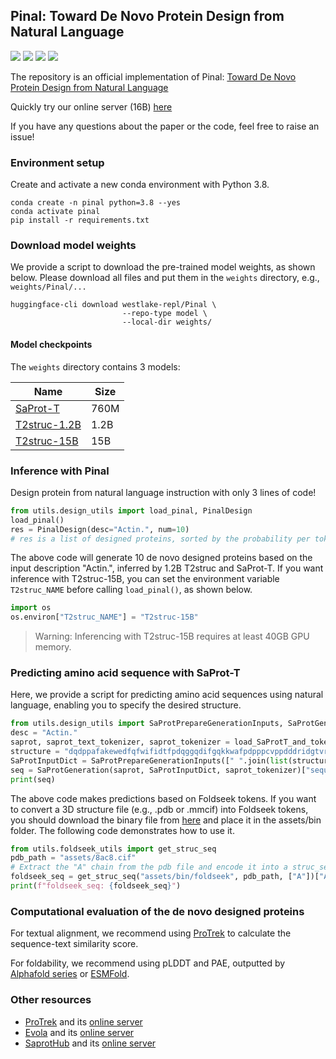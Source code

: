## Pinal: Toward De Novo Protein Design from Natural Language

<a href="https://www.biorxiv.org/content/10.1101/2024.08.01.606258"><img src="https://img.shields.io/badge/Paper-bioRxiv-green" style="max-width: 100%;"></a>
<a href="http://www.denovo-pinal.com/"><img src="https://img.shields.io/badge/Pinal-red?label=Server" style="max-width: 100%;"></a>
<a href="https://huggingface.co/westlake-repl/Pinal"><img src="https://img.shields.io/badge/%F0%9F%A4%97%20Hugging%20Face-yellow?label=Model" style="max-width: 100%;"></a>
<a href="https://x.com/duguyuan/status/1877623852299096198"><img src="https://img.shields.io/badge/X-black?label=Post" style="max-width: 100%;"></a>

The repository is an official implementation of Pinal: [Toward De Novo Protein Design from Natural Language](https://www.biorxiv.org/content/10.1101/2024.08.01.606258v3.full.pdf)

Quickly try our online server (16B) [here](http://www.denovo-pinal.com/)

If you have any questions about the paper or the code, feel free to raise an issue!

### Environment setup

Create and activate a new conda environment with Python 3.8.
```shell
conda create -n pinal python=3.8 --yes
conda activate pinal
pip install -r requirements.txt
```


### Download model weights

We provide a script to download the pre-trained model weights, as shown below. Please download all files and put them in the `weights` directory, e.g., `weights/Pinal/...`


```shell
huggingface-cli download westlake-repl/Pinal \
                         --repo-type model \
                         --local-dir weights/
```

#### Model checkpoints

The `weights` directory contains 3 models:

|**Name** |**Size** |
|---------|---------|
|[SaProt-T](https://huggingface.co/westlake-repl/Pinal/tree/main/SaProtT) | 760M |
|[T2struc-1.2B](https://huggingface.co/westlake-repl/Pinal/tree/main/T2struc-1.2B) | 1.2B |
|[T2struc-15B](https://huggingface.co/westlake-repl/Pinal/tree/main/T2struc-15B) | 15B |


### Inference with Pinal

Design protein from natural language instruction with only 3 lines of code!

```python
from utils.design_utils import load_pinal, PinalDesign
load_pinal()
res = PinalDesign(desc="Actin.", num=10)
# res is a list of designed proteins, sorted by the probability per token. 
```

The above code will generate 10 de novo designed proteins based on the input description "Actin.", inferred by 1.2B T2struc and SaProt-T. If you want inference with T2struc-15B, you can set the environment variable `T2struc_NAME` before calling `load_pinal()`, as shown below.

```python
import os
os.environ["T2struc_NAME"] = "T2struc-15B"
```
> Warning: Inferencing with T2struc-15B requires at least 40GB GPU memory.

### Predicting amino acid sequence with SaProt-T

Here, we provide a script for predicting amino acid sequences using natural language, enabling you to specify the desired structure.

```python
from utils.design_utils import SaProtPrepareGenerationInputs, SaProtGeneration, load_SaProtT_and_tokenizers
desc = "Actin."
saprot, saprot_text_tokenizer, saprot_tokenizer = load_SaProtT_and_tokenizers()
structure = "dqdppafakewedfqfwifidtfpdqggqdifgqkkwafpdpppcvppdddridgtvrrvvvvvgtdmdgqdalqagpdpvsvlvvvvcvdcprvnhqqlnheyeyegaapydlvrllsvvccscpvsvhqwyayaylqlllcvlvvdqfawefaaalqwtkiwggdnsdtdnqlididrdhnvlllvllqvvvvvvvdhqddpnssvvssvcqlpqaaadldlvvqvvclvvdqpskdwdqdpvrdididtssrhvslccqcvvvsvvdpdhhslvsnvsslvsddpvrslvhqchyeyaysrvqhhcpqsnsqvsncvvddvphdgdydydnvrncssvssvsplspdpvnpvlidgsvncvvppssvnvvrhd"
SaProtInputDict = SaProtPrepareGenerationInputs([" ".join(list(structure))], desc, saprot_text_tokenizer, saprot_tokenizer)
seq = SaProtGeneration(saprot, SaProtInputDict, saprot_tokenizer)["sequence"]
print(seq)
```

The above code makes predictions based on Foldseek tokens. If you want to convert a 3D structure file (e.g., .pdb or .mmcif) into Foldseek tokens, you should download the binary file from [here](https://drive.google.com/file/d/1B_9t3n_nlj8Y3Kpc_mMjtMdY0OPYa7Re/view) and place it in the assets/bin folder. The following code demonstrates how to use it.
```python
from utils.foldseek_utils import get_struc_seq
pdb_path = "assets/8ac8.cif"
# Extract the "A" chain from the pdb file and encode it into a struc_seq
foldseek_seq = get_struc_seq("assets/bin/foldseek", pdb_path, ["A"])["A"][1].lower()
print(f"foldseek_seq: {foldseek_seq}")
```


### Computational evaluation of the de novo designed proteins

For textual alignment, we recommend using [ProTrek](https://github.com/westlake-repl/ProTrek) to calculate the sequence-text similarity score.

For foldability, we recommend using pLDDT and PAE, outputted by [Alphafold series](https://golgi.sandbox.google.com/) or [ESMFold](https://github.com/facebookresearch/esm).


### Other resources

- [ProTrek](https://www.biorxiv.org/content/10.1101/2024.05.30.596740v2) and its [online server](http://search-protrek.com/)
- [Evola](https://www.biorxiv.org/content/10.1101/2025.01.05.630192v1) and its [online server](http://www.chat-protein.com/)
- [SaprotHub](https://www.biorxiv.org/content/10.1101/2024.05.24.595648v5) and its [online server](https://colab.research.google.com/github/westlake-repl/SaprotHub/blob/main/colab/SaprotHub_v2.ipynb?hl=en)

